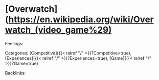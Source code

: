 # [Overwatch](https://en.wikipedia.org/wiki/Overwatch_(video_game%29)



Feelings:

Categories: [Competitive]({{< relref "/" >}}?Competitive=true),
[Experiences]({{< relref "/" >}}?Experiences=true),
[Game]({{< relref "/" >}}?Game=true)

Backlinks: 